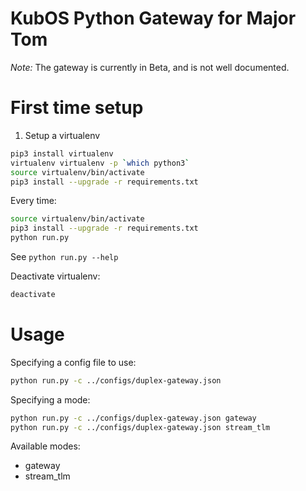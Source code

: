 # KubOS Python Gateway for Major Tom

*Note:* The gateway is currently in Beta, and is not well documented.


# First time setup

1. Setup a virtualenv
```bash
pip3 install virtualenv
virtualenv virtualenv -p `which python3`
source virtualenv/bin/activate
pip3 install --upgrade -r requirements.txt
```

Every time:

```bash
source virtualenv/bin/activate
pip3 install --upgrade -r requirements.txt
python run.py
```

See `python run.py --help`

Deactivate virtualenv:

```bash
deactivate
```

# Usage

Specifying a config file to use:

```bash
python run.py -c ../configs/duplex-gateway.json
```

Specifying a mode:

```bash
python run.py -c ../configs/duplex-gateway.json gateway
python run.py -c ../configs/duplex-gateway.json stream_tlm
```

Available modes:

* gateway
* stream\_tlm
